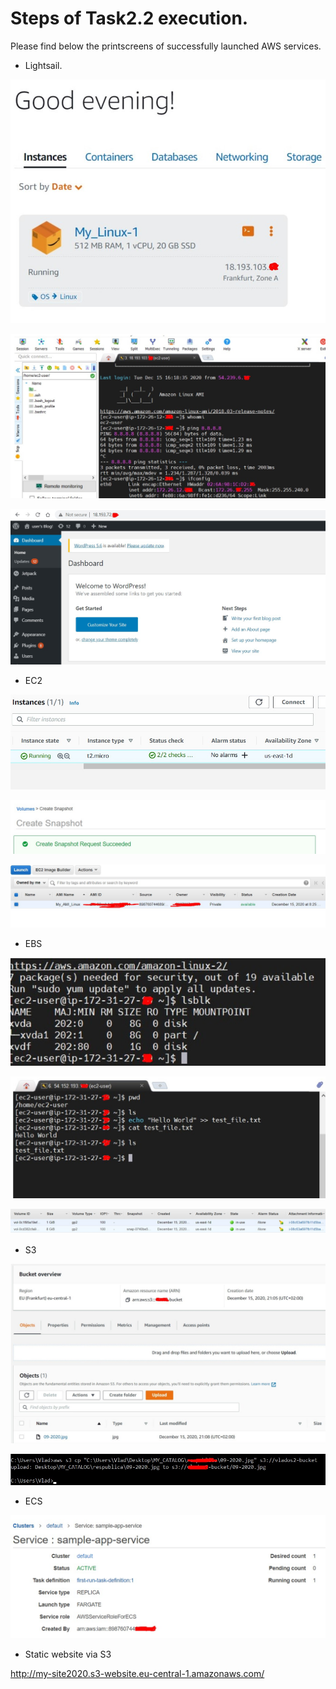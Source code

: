 # Steps of Task2.2 execution.

Please find below the printscreens of successfully launched AWS services.

* Lightsail.

![Screenshot_Lightsail_1](Screenshots/Lightsail_1.jpg)

![Screenshot_Lightsail_2](Screenshots/Lightsail_2.jpg)

![Screenshot_Lightsail_Wordpress](Screenshots/Lightsail_Wordpress.jpg)

* EC2

![Screenshot_EC2_1](Screenshots/EC2_1.jpg)

![Screenshot_EC2_2_Snapshot](Screenshots/EC2_2_Snapshot.jpg)

![Screenshot_EC2_from_AMI-Snapshot](Screenshots/EC2_from_AMI-Snapshot.jpg)

* EBS

![Screenshot_EBS_volume_mounted](Screenshots/EBS_volume_mounted.jpg)

![Screenshot_EBS_volume_file_added](Screenshots/EBS_volume_file_added.jpg)

![Screenshot_EBS_volume_attached](Screenshots/EBS_volume_attached.jpg)

* S3

![Screenshot_S3_bucket](Screenshots/S3_bucket.jpg)

![Screenshot_S3_Upload_via_CLI](Screenshots/S3_Upload_via_CLI.jpg)

* ECS

![Screenshot_ECS_1](Screenshots/ECS_1.jpg)

* Static website via S3

http://my-site2020.s3-website.eu-central-1.amazonaws.com/

